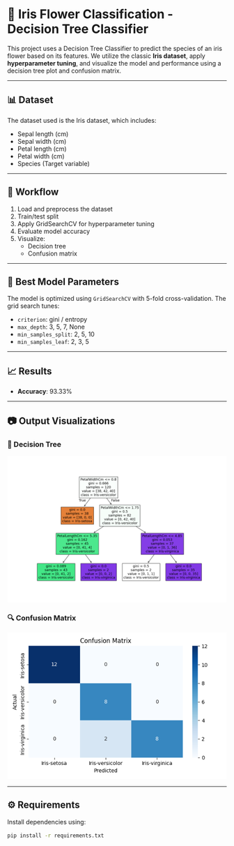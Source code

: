 # 🌸 Iris Flower Classification - Decision Tree Classifier

This project uses a Decision Tree Classifier to predict the species of an iris flower based on its features. We utilize the classic **Iris dataset**, apply **hyperparameter tuning**, and visualize the model and performance using a decision tree plot and confusion matrix.

---

## 📊 Dataset

The dataset used is the Iris dataset, which includes:

- Sepal length (cm)
- Sepal width (cm)
- Petal length (cm)
- Petal width (cm)
- Species (Target variable)

---

## 🚀 Workflow

1. Load and preprocess the dataset
2. Train/test split
3. Apply GridSearchCV for hyperparameter tuning
4. Evaluate model accuracy
5. Visualize:
   - Decision tree
   - Confusion matrix

---

## 🧠 Best Model Parameters

The model is optimized using `GridSearchCV` with 5-fold cross-validation. The grid search tunes:

- `criterion`: gini / entropy
- `max_depth`: 3, 5, 7, None
- `min_samples_split`: 2, 5, 10
- `min_samples_leaf`: 2, 3, 5

---

## 📈 Results

- **Accuracy**: 93.33%

---

## 📷 Output Visualizations

### 🌲 Decision Tree

![Confusion Matrix](Output-Images/Iris-classification.png)

### 🔍 Confusion Matrix

![Decision Tree](Output-Images/Iris-classification-confusion-matrix.png)

---

## ⚙️ Requirements

Install dependencies using:

```bash
pip install -r requirements.txt
